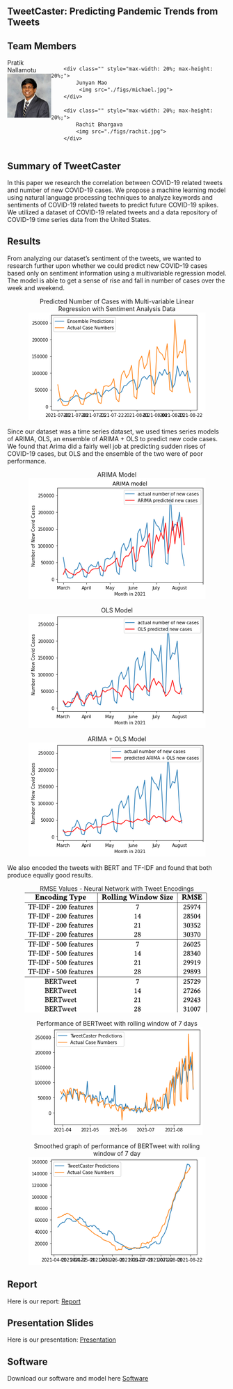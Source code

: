 ## TweetCaster: Predicting Pandemic Trends from Tweets

## Team Members

<div id="banner" style="overflow: hidden; display: flex; justify-content:space-around;">
        <div class="" style="max-width: 20%; max-height: 20%;">
            Pratik Nallamotu
            <img src="./figs/pratik.jpeg">
        </div>

        <div class="" style="max-width: 20%; max-height: 20%;">
            Junyan Mao
             <img src="./figs/michael.jpg">
        </div>

        <div class="" style="max-width: 20%; max-height: 20%;">
            Rachit Bhargava
            <img src="./figs/rachit.jpg">
        </div>

 </div>

## Summary of TweetCaster

<p>In this paper we research the correlation between COVID-19 related tweets and number of new COVID-19 cases. We propose a machine learning model using natural language processing techniques to analyze keywords and sentiments of COVID-19 related tweets to predict future COVID-19 spikes. We utilized a dataset of COVID-19 related tweets and a data repository of COVID-19 time series data from the United States. </p>

<h2>Results</h2>
<p>From analyzing our dataset’s sentiment of the tweets, we wanted to research further upon whether we could predict new COVID-19 cases based only on sentiment information using a multivariable regression model. The model is able to get a sense of rise and fall in number of cases over the week and weekend. 
</p>
<figure style="text-align: center;">
  <figcaption style="text-align: center;">Predicted Number of Cases with Multi-variable
Linear Regression with Sentiment Analysis Data</figcaption>
  <img src="./figs/lin_arima_ols.png" style="text-align: center;">
</figure>

<p>Since our dataset was a time series dataset, we used times series models of ARIMA, OLS, an ensemble of ARIMA + OLS to predict new code cases. We found that Arima did a fairly well job at predicting sudden rises of COVID-19 cases, but OLS and the ensemble of the two were of poor performance. </p>

<figure style="text-align: center;">
  <figcaption style="text-align: center;">ARIMA Model</figcaption>

  <img src="./figs/arima.png" style="text-align: center;">
</figure>
<figure style="text-align: center;">
  <figcaption style="text-align: center;">OLS Model</figcaption>
  <img src="./figs/ols.png">
</figure>
<figure style="text-align: center;">
  <figcaption style="text-align: center;">ARIMA + OLS Model</figcaption>
  <img src="./figs/arima_ols.png">
</figure>
<p>We also encoded the tweets with BERT and TF-IDF and found that both produce equally good results.</p>

<figure style="text-align: center;">
  <figcaption style="text-align: center;">RMSE Values - Neural Network with Tweet Encodings</figcaption>
  <img src="./figs/table_rmse.png">
</figure>

<figure style="text-align: center;">
  <figcaption style="text-align: center;">Performance of BERTweet with rolling window of 7 days</figcaption>
  <img src="./figs/bert_7.png">

</figure>

<figure style="text-align: center;">
  <figcaption style="text-align: center;">Smoothed graph of performance of BERTweet with
rolling window of 7 day</figcaption>
  <img src="./figs/bert_7_smoothed.png">
</figure>

## Report

<p>Here is our report: <a href="./tweetcaster_software/DOC/CSE8803_final_report.pdf" download>Report</a>
 </p>

## Presentation Slides

<p>Here is our presentation: <a href="./tweetcaster_software/DOC/CSE8803 _presentation.pptx" download>Presentation</a>
 </p>

## Software

<p>Download our software and model here <a href="./TweetCaster.tgz" download>Software</a>
 </p>
